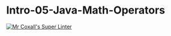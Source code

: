 # Intro-05-Java-Math-Operators
[![Mr Coxall's Super Linter](https://github.com/ICS4U-Programming-AdrijanV/Intro-05-Java-Math-Operators/workflows/Mr%20Coxall's%20Super%20Linter/badge.svg)](https://github.com/ICS4U-Programming-AdrijanV/Intro-05-Java-Math-Operators/actions/)

